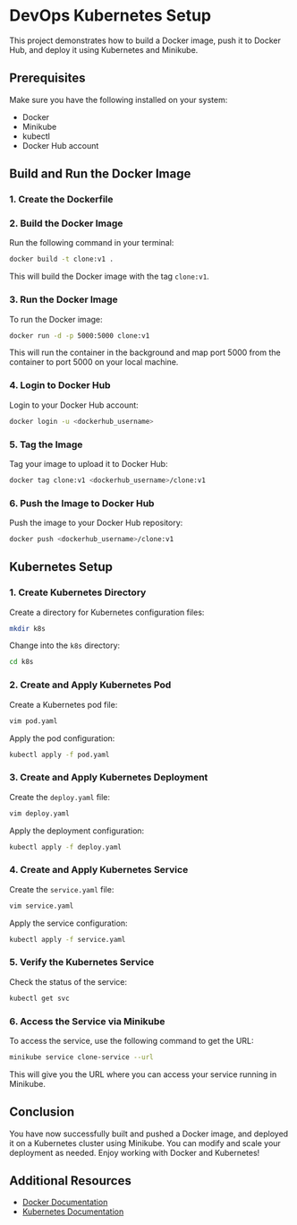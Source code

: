 
# DevOps Kubernetes Setup

This project demonstrates how to build a Docker image, push it to Docker Hub, and deploy it using Kubernetes and Minikube.

## Prerequisites

Make sure you have the following installed on your system:

- Docker
- Minikube
- kubectl
- Docker Hub account

## Build and Run the Docker Image

### 1. **Create the Dockerfile**

### 2. **Build the Docker Image**

Run the following command in your terminal:

```bash
docker build -t clone:v1 .
```

This will build the Docker image with the tag `clone:v1`.

### 3. **Run the Docker Image**

To run the Docker image:

```bash
docker run -d -p 5000:5000 clone:v1
```

This will run the container in the background and map port 5000 from the container to port 5000 on your local machine.

### 4. **Login to Docker Hub**

Login to your Docker Hub account:

```bash
docker login -u <dockerhub_username>
```

### 5. **Tag the Image**

Tag your image to upload it to Docker Hub:

```bash
docker tag clone:v1 <dockerhub_username>/clone:v1
```

### 6. **Push the Image to Docker Hub**

Push the image to your Docker Hub repository:

```bash
docker push <dockerhub_username>/clone:v1
```

## Kubernetes Setup

### 1. **Create Kubernetes Directory**

Create a directory for Kubernetes configuration files:

```bash
mkdir k8s
```

Change into the `k8s` directory:

```bash
cd k8s
```

### 2. **Create and Apply Kubernetes Pod**

Create a Kubernetes pod file:

```bash
vim pod.yaml
```


Apply the pod configuration:

```bash
kubectl apply -f pod.yaml
```

### 3. **Create and Apply Kubernetes Deployment**

Create the `deploy.yaml` file:

```bash
vim deploy.yaml
```


Apply the deployment configuration:

```bash
kubectl apply -f deploy.yaml
```

### 4. **Create and Apply Kubernetes Service**

Create the `service.yaml` file:

```bash
vim service.yaml
```



Apply the service configuration:

```bash
kubectl apply -f service.yaml
```

### 5. **Verify the Kubernetes Service**

Check the status of the service:

```bash
kubectl get svc
```

### 6. **Access the Service via Minikube**

To access the service, use the following command to get the URL:

```bash
minikube service clone-service --url
```

This will give you the URL where you can access your service running in Minikube.

## Conclusion

You have now successfully built and pushed a Docker image, and deployed it on a Kubernetes cluster using Minikube. You can modify and scale your deployment as needed. Enjoy working with Docker and Kubernetes!

## Additional Resources

- [Docker Documentation](https://docs.docker.com/)
- [Kubernetes Documentation](https://kubernetes.io/docs/)
